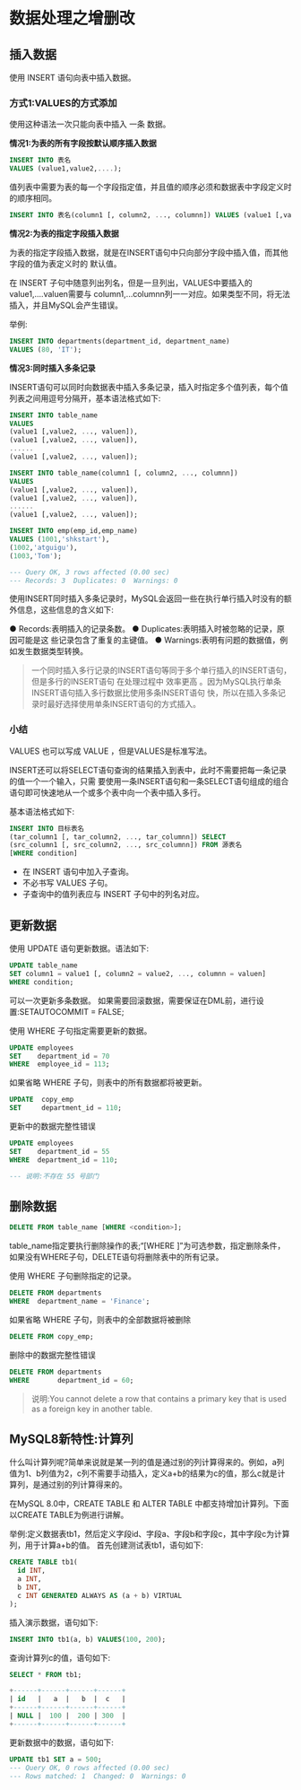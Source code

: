 # 数据处理之增删改

## 插入数据

使用 INSERT 语句向表中插入数据。

### 方式1:VALUES的方式添加

使用这种语法一次只能向表中插入 一条 数据。

**情况1:为表的所有字段按默认顺序插入数据**

```sql
INSERT INTO 表名
VALUES (value1,value2,....);
```

值列表中需要为表的每一个字段指定值，并且值的顺序必须和数据表中字段定义时的顺序相同。

```sql
INSERT INTO 表名(column1 [, column2, ..., columnn]) VALUES (value1 [,value2, ..., valuen]);
```

**情况2:为表的指定字段插入数据**

为表的指定字段插入数据，就是在INSERT语句中只向部分字段中插入值，而其他字段的值为表定义时的 默认值。

在 INSERT 子句中随意列出列名，但是一旦列出，VALUES中要插入的value1,....valuen需要与 column1,...columnn列一一对应。如果类型不同，将无法插入，并且MySQL会产生错误。

举例:

```sql
INSERT INTO departments(department_id, department_name)
VALUES (80, 'IT');
```

**情况3:同时插入多条记录**

INSERT语句可以同时向数据表中插入多条记录，插入时指定多个值列表，每个值列表之间用逗号分隔开，基本语法格式如下:

```sql
INSERT INTO table_name
VALUES
(value1 [,value2, ..., valuen]),
(value1 [,value2, ..., valuen]),
......
(value1 [,value2, ..., valuen]);
```

```sql
INSERT INTO table_name(column1 [, column2, ..., columnn])
VALUES
(value1 [,value2, ..., valuen]),
(value1 [,value2, ..., valuen]),
......
(value1 [,value2, ..., valuen]);
```

```sql
INSERT INTO emp(emp_id,emp_name)
VALUES (1001,'shkstart'),
(1002,'atguigu'),
(1003,'Tom');

--- Query OK, 3 rows affected (0.00 sec)
--- Records: 3  Duplicates: 0  Warnings: 0
```

使用INSERT同时插入多条记录时，MySQL会返回一些在执行单行插入时没有的额外信息，这些信息的含义如下:

● Records:表明插入的记录条数。
● Duplicates:表明插入时被忽略的记录，原因可能是这 些记录包含了重复的主键值。
● Warnings:表明有问题的数据值，例如发生数据类型转换。

> 一个同时插入多行记录的INSERT语句等同于多个单行插入的INSERT语句，但是多行的INSERT语句 在处理过程中 效率更高 。因为MySQL执行单条INSERT语句插入多行数据比使用多条INSERT语句 快，所以在插入多条记录时最好选择使用单条INSERT语句的方式插入。

### 小结

VALUES 也可以写成 VALUE ，但是VALUES是标准写法。

INSERT还可以将SELECT语句查询的结果插入到表中，此时不需要把每一条记录的值一个一个输入，只需 要使用一条INSERT语句和一条SELECT语句组成的组合语句即可快速地从一个或多个表中向一个表中插入多行。

基本语法格式如下:

```sql
INSERT INTO 目标表名
(tar_column1 [, tar_column2, ..., tar_columnn]) SELECT
(src_column1 [, src_column2, ..., src_columnn]) FROM 源表名
[WHERE condition]
```

+ 在 INSERT 语句中加入子查询。
+ 不必书写 VALUES 子句。
+ 子查询中的值列表应与 INSERT 子句中的列名对应。

## 更新数据

使用 UPDATE 语句更新数据。语法如下:

```sql
UPDATE table_name
SET column1 = value1 [, column2 = value2, ..., columnn = valuen]
WHERE condition;
```

可以一次更新多条数据。 如果需要回滚数据，需要保证在DML前，进行设置:SETAUTOCOMMIT = FALSE;

使用 WHERE 子句指定需要更新的数据。

```sql
UPDATE employees
SET    department_id = 70
WHERE  employee_id = 113;
```

如果省略 WHERE 子句，则表中的所有数据都将被更新。

```sql
UPDATE  copy_emp
SET     department_id = 110;
```

更新中的数据完整性错误

```sql
UPDATE employees
SET    department_id = 55
WHERE  department_id = 110;

--- 说明:不存在 55 号部门
```

## 删除数据

```sql
DELETE FROM table_name [WHERE <condition>];
```

table_name指定要执行删除操作的表;“[WHERE ]”为可选参数，指定删除条件，如果没有WHERE子句，DELETE语句将删除表中的所有记录。

使用 WHERE 子句删除指定的记录。

```sql
DELETE FROM departments
WHERE  department_name = 'Finance';
```

如果省略 WHERE 子句，则表中的全部数据将被删除

```sql
DELETE FROM copy_emp;
```

删除中的数据完整性错误

```sql
DELETE FROM departments
WHERE       department_id = 60;
```

> 说明:You cannot delete a row that contains a primary key that is used as a foreign key in another table.

## MySQL8新特性:计算列

什么叫计算列呢?简单来说就是某一列的值是通过别的列计算得来的。例如，a列值为1、b列值为2，c列不需要手动插入，定义a+b的结果为c的值，那么c就是计算列，是通过别的列计算得来的。

在MySQL 8.0中，CREATE TABLE 和 ALTER TABLE 中都支持增加计算列。下面以CREATE TABLE为例进行讲解。

举例:定义数据表tb1，然后定义字段id、字段a、字段b和字段c，其中字段c为计算列，用于计算a+b的值。 首先创建测试表tb1，语句如下:

```sql
CREATE TABLE tb1(
  id INT,
  a INT,
  b INT,
  c INT GENERATED ALWAYS AS (a + b) VIRTUAL
);
```

插入演示数据，语句如下:

```sql
INSERT INTO tb1(a, b) VALUES(100, 200);
```

查询计算列c的值，语句如下:

```sql
SELECT * FROM tb1;

+------+------+------+------+ 
| id   |   a  |   b  |  c   |
+------+------+------+------+
| NULL |  100 |  200 | 300  |
+------+------+------+------+
```

更新数据中的数据，语句如下:

```sql
UPDATE tb1 SET a = 500;
--- Query OK, 0 rows affected (0.00 sec)
--- Rows matched: 1  Changed: 0  Warnings: 0
```
